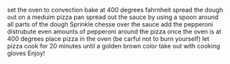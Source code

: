 set the oven to convection bake at 400 degrees fahrnheit
spread the dough out on a meduim pizza pan
spread out the sauce by using a spoon around all parts of the dough
Sprinkle chesse over the sauce
add the pepperoni distrubute even amounts of pepperoni around the pizza
once the oven is at 400 degrees place pizza in the oven (be carful not to burn yourself)
let pizza cook for 20 minutes until a golden brown color
take out with cooking gloves Enjoy!